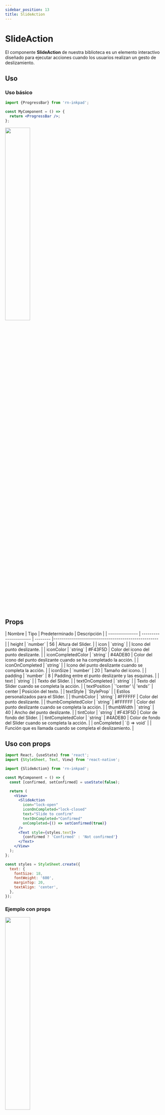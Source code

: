 ```yaml
---
sidebar_position: 13
title: SlideAction
---
```


# SlideAction

El componente **SlideAction** de nuestra biblioteca es un elemento interactivo diseñado para ejecutar acciones cuando los usuarios realizan un gesto de deslizamiento.

## Uso

### Uso básico

```jsx
import {ProgressBar} from 'rn-inkpad';

const MyComponent = () => {
  return <ProgressBar />;
};
```

<img width="40%"  src="https://res.cloudinary.com/fercloudinary/image/upload/v1716306859/packages/sliders/slideaction-simple_llomv3.gif" />

## Props

<div class="table-responsive">
| Nombre | Tipo | Predeterminado | Descripción |
| --------------- | ---------------------- | -------- |----------------------------------------------------- |
| height | `number` | 56 | Altura del Slider. |
| icon | `string` | | Icono del punto deslizante. |
| iconColor | `string` | #F43F5D | Color del icono del punto deslizante. |
| iconCompletedColor | `string` | #4ADE80 | Color del icono del punto deslizante cuando se ha completado la acción. |
| iconOnCompleted | `string` | | Icono del punto deslizante cuando se completa la acción. |
| iconSize | `number` | 20 | Tamaño del icono. |
| padding | `number` | 8 | Padding entre el punto deslizante y las esquinas. |
| text | `string` | | Texto del Slider. |
| textOnCompleted | `string` | | Texto del Slider cuando se completa la acción. |
| textPosition | `'center' \| 'ends'` | center | Posición del texto. |
| textStyle | `StyleProp<TextStyle>` | | Estilos personalizados para el Slider. |
| thumbColor | `string` | #FFFFFF | Color del punto deslizante. |
| thumbCompletedColor | `string` | #FFFFFF | Color del punto deslizante cuando se completa la acción. |
| thumbWidth | `string` | 40 | Ancho del punto deslizante. |
| tintColor | `string` | #F43F5D | Color de fondo del Slider. |
| tintCompletedColor | `string` | #4ADE80 | Color de fondo del Slider cuando se completa la acción. |
| onCompleted | `() => void` | | Función que es llamada cuando se completa el deslizamiento. |
</div>

## Uso con props

```jsx
import React, {useState} from 'react';
import {StyleSheet, Text, View} from 'react-native';

import {SlideAction} from 'rn-inkpad';

const MyComponent = () => {
  const [confirmed, setConfirmed] = useState(false);

  return (
    <View>
      <SlideAction
        icon="lock-open"
        iconOnCompleted="lock-closed"
        text="Slide to confirm"
        textOnCompleted="Confirmed"
        onCompleted={() => setConfirmed(true)}
      />
      <Text style={styles.text}>
        {confirmed ? 'Confirmed' : 'Not confirmed'}
      </Text>
    </View>
  );
};

const styles = StyleSheet.create({
  text: {
    fontSize: 18,
    fontWeight: '600',
    marginTop: 20,
    textAlign: 'center',
  },
});
```

### Ejemplo con props

<img width="40%"  src="https://res.cloudinary.com/fercloudinary/image/upload/v1716306866/packages/sliders/slideaction-props_bmt4m9.gif" />
